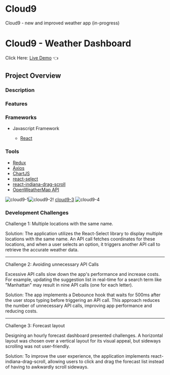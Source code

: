 # Cloud9

Cloud9 - new and improved weather app (in-progress)

# Cloud9 - Weather Dashboard

Click Here: [Live Demo](https://swhag.github.io/Cloud9/) :point_left:

## Project Overview

### Description

### Features

### Frameworks

- Javascript Framework

  - [React](https://reactjs.org/)

### Tools

- [Redux](https://redux.js.org/)
- [Axios](https://axios-http.com/docs/intro)
- [ChartJS](https://www.chartjs.org/)
- [react-select](https://www.npmjs.com/package/react-select)
- [react-indiana-drag-scroll](https://www.npmjs.com/package/react-indiana-drag-scroll)
- [OpenWeatherMap API](https://openweathermap.org/api)

![cloud9-1](https://user-images.githubusercontent.com/109196962/230287115-23379c16-6ef8-4f94-a0f1-037cf44a6d87.PNG)![cloud9-2](https://user-images.githubusercontent.com/109196962/230287119-b9ac1e08-4837-4730-9c8e-0387ba1f5f1a.PNG)!
[cloud9-3](https://user-images.githubusercontent.com/109196962/230287127-1a3ad185-415a-4c1a-bab3-5d5d89329473.PNG)
![cloud9-4](https://user-images.githubusercontent.com/109196962/230287135-3e3e697b-5aa0-4b10-a9cc-eba1962bb78a.PNG)

### Development Challenges

Challenge 1: Multiple locations with the same name.

Solution: The application utilizes the React-Select library to display multiple locations with the same name. An API call fetches coordinates for these locations, and when a user selects an option, it triggers another API call to retrieve the accurate weather data.

---

Challenge 2: Avoiding unnecessary API Calls

Excessive API calls slow down the app's performance and increase costs. For example, updating the suggestion list in real-time for a search term like "Manhattan" may result in nine API calls (one for each letter).

Solution: The app implements a Debounce hook that waits for 500ms after the user stops typing before triggering an API call. This approach reduces the number of unnecessary API calls, improving app performance and reducing costs.

---

Challenge 3: Forecast layout

Designing an hourly forecast dashboard presented challenges. A horizontal layout was chosen over a vertical layout for its visual appeal, but sideways scrolling was not user-friendly.

Solution: To improve the user experience, the application implements react-indiana-drag-scroll, allowing users to click and drag the forecast list instead of having to awkwardly scroll sideways.
